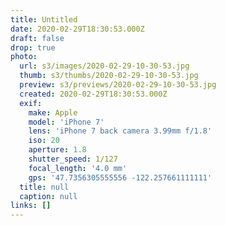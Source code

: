 ```yaml
---
title: Untitled
date: 2020-02-29T18:30:53.000Z
draft: false
drop: true
photo:
  url: s3/images/2020-02-29-10-30-53.jpg
  thumb: s3/thumbs/2020-02-29-10-30-53.jpg
  preview: s3/previews/2020-02-29-10-30-53.jpg
  created: 2020-02-29T18:30:53.000Z
  exif:
    make: Apple
    model: 'iPhone 7'
    lens: 'iPhone 7 back camera 3.99mm f/1.8'
    iso: 20
    aperture: 1.8
    shutter_speed: 1/127
    focal_length: '4.0 mm'
    gps: '47.7356305555556 -122.257661111111'
  title: null
  caption: null
links: []
---
```

